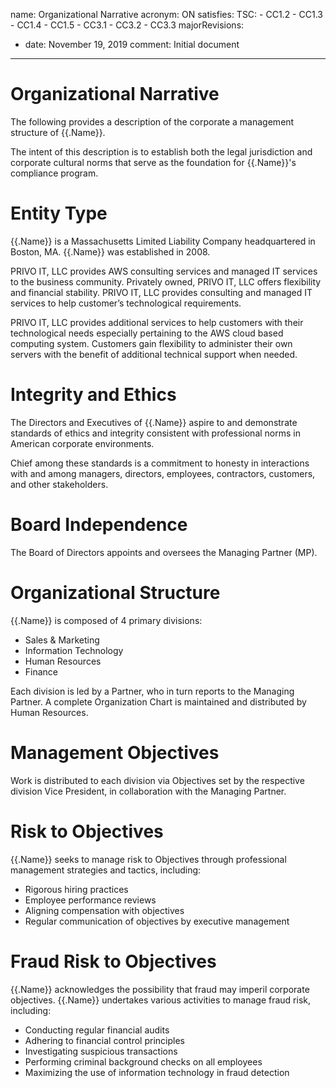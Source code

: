 name: Organizational Narrative
acronym: ON
satisfies:
  TSC:
    - CC1.2
    - CC1.3
    - CC1.4
    - CC1.5
    - CC3.1
    - CC3.2
    - CC3.3
majorRevisions:
  - date: November 19, 2019
    comment: Initial document
---

# Organizational Narrative

The following provides a description of the corporate a management structure of {{.Name}}.

The intent of this description is to establish both the legal jurisdiction and corporate cultural norms that serve as the foundation for {{.Name}}'s compliance program.

# Entity Type

{{.Name}} is a Massachusetts Limited Liability Company headquartered in Boston, MA. {{.Name}} was established in 2008.

PRIVO IT, LLC provides AWS consulting services and managed IT services to the business community. Privately owned, PRIVO IT, LLC offers flexibility and financial stability. PRIVO IT, LLC provides
consulting and managed IT services to help customer’s technological requirements.

PRIVO IT, LLC provides additional services to help customers with their technological needs especially pertaining to the AWS cloud based computing system. Customers gain flexibility to administer their own servers with the benefit of additional technical support when needed.

# Integrity and Ethics

The Directors and Executives of {{.Name}} aspire to and demonstrate standards of ethics and integrity consistent with professional norms in American corporate environments.

Chief among these standards is a commitment to honesty in interactions with and among managers, directors, employees, contractors, customers, and other stakeholders.

# Board Independence

The Board of Directors appoints and oversees the Managing Partner (MP).

# Organizational Structure

{{.Name}} is composed of 4 primary divisions:

  * Sales & Marketing
  * Information Technology
  * Human Resources
  * Finance

Each division is led by a Partner, who in turn reports to the Managing Partner. A complete Organization Chart is maintained and distributed by Human Resources.

# Management Objectives

Work is distributed to each division via Objectives set by the respective division Vice President, in collaboration with the Managing Partner.

# Risk to Objectives

{{.Name}} seeks to manage risk to Objectives through professional management strategies and tactics, including:

 * Rigorous hiring practices
 * Employee performance reviews
 * Aligning compensation with objectives
 * Regular communication of objectives by executive management

# Fraud Risk to Objectives

{{.Name}} acknowledges the possibility that fraud may imperil corporate objectives. {{.Name}} undertakes various activities to manage fraud risk, including:

 * Conducting regular financial audits
 * Adhering to financial control principles
 * Investigating suspicious transactions
 * Performing criminal background checks on all employees
 * Maximizing the use of information technology in fraud detection
